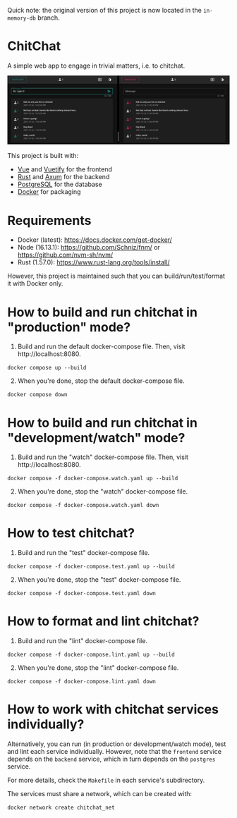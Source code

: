 Quick note: the original version of this project is now located in the `in-memory-db` branch.

# ChitChat

A simple web app to engage in trivial matters, i.e. to chitchat.

![ChitChat screenshot](chitchat.png)

This project is built with:

- [Vue][1] and [Vuetify][2] for the frontend
- [Rust][3] and [Axum][4] for the backend
- [PostgreSQL][5] for the database
- [Docker][6] for packaging

[1]: https://vuejs.org
[2]: https://vuetifyjs.com
[3]: https://www.rust-lang.org
[4]: https://github.com/tokio-rs/axum
[5]: https://www.postgresql.org
[6]: https://www.docker.com

# Requirements

- Docker (latest): https://docs.docker.com/get-docker/
- Node (16.13.1): https://github.com/Schniz/fnm/ or https://github.com/nvm-sh/nvm/
- Rust (1.57.0): https://www.rust-lang.org/tools/install/

However, this project is maintained such that you can build/run/test/format it with Docker only.

# How to build and run chitchat in "production" mode?

1. Build and run the default docker-compose file. Then, visit http://localhost:8080.
```
docker compose up --build
```

2. When you're done, stop the default docker-compose file.
```
docker compose down
```

# How to build and run chitchat in "development/watch" mode?

1. Build and run the "watch" docker-compose file. Then, visit http://localhost:8080.
```
docker compose -f docker-compose.watch.yaml up --build
```

2. When you're done, stop the "watch" docker-compose file.
```
docker compose -f docker-compose.watch.yaml down
```

# How to test chitchat?

1. Build and run the "test" docker-compose file.
```
docker compose -f docker-compose.test.yaml up --build
```

2. When you're done, stop the "test" docker-compose file.
```
docker compose -f docker-compose.test.yaml down
```

# How to format and lint chitchat?

1. Build and run the "lint" docker-compose file.
```
docker compose -f docker-compose.lint.yaml up --build
```

2. When you're done, stop the "lint" docker-compose file.
```
docker compose -f docker-compose.lint.yaml down
```

# How to work with chitchat services individually?

Alternatively, you can run (in production or development/watch mode), test and
lint each service individually. However, note that the `frontend` service depends
on the `backend` service, which in turn depends on the `postgres` service.

For more details, check the `Makefile` in each service's subdirectory.

The services must share a network, which can be created with:
```
docker network create chitchat_net
```
